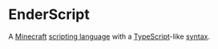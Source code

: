 # EnderScript
A [Minecraft](https://www.minecraft.net/) [scripting language](https://en.wikipedia.org/wiki/Scripting_language) with a [TypeScript](https://www.typescriptlang.org/)-like [syntax](https://en.wikipedia.org/wiki/Syntax_(programming_languages)).
